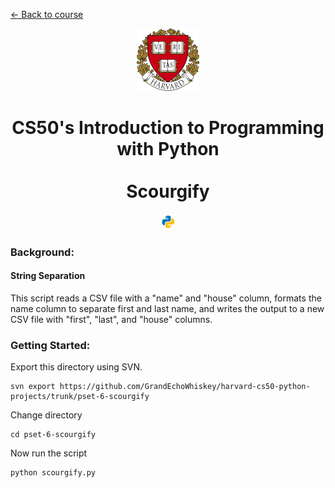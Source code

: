 [<- Back to course](../README.md)

<p align="center"><a href="https://cs50.harvard.edu/python/2022/">
  <img src="https://github.com/GrandEchoWhiskey/grandechowhiskey/blob/main/icons/course/harvard100.png" /><br>
</a></p>
<h1 align="center">CS50's Introduction to Programming with Python<br><br>Scourgify</h1>

<p align="center"><a href="#">
  <img src="https://github.com/GrandEchoWhiskey/grandechowhiskey/blob/main/icons/programming/python.png" />
</a></p>

### Background:
#### String Separation
This script reads a CSV file with a "name" and "house" column, formats the name column to separate first and last name, and writes the output to a new CSV file with "first", "last", and "house" columns.

### Getting Started:
Export this directory using SVN.
```
svn export https://github.com/GrandEchoWhiskey/harvard-cs50-python-projects/trunk/pset-6-scourgify
```
Change directory
```
cd pset-6-scourgify
```
Now run the script
```
python scourgify.py
```
